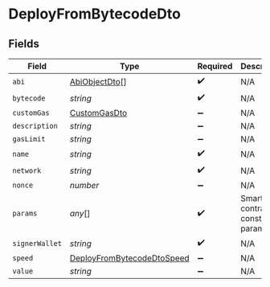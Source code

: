 # DeployFromBytecodeDto


## Fields

| Field                                                                               | Type                                                                                | Required                                                                            | Description                                                                         | Example                                                                             |
| ----------------------------------------------------------------------------------- | ----------------------------------------------------------------------------------- | ----------------------------------------------------------------------------------- | ----------------------------------------------------------------------------------- | ----------------------------------------------------------------------------------- |
| `abi`                                                                               | [AbiObjectDto](../../models/shared/abiobjectdto.md)[]                               | :heavy_check_mark:                                                                  | N/A                                                                                 |                                                                                     |
| `bytecode`                                                                          | *string*                                                                            | :heavy_check_mark:                                                                  | N/A                                                                                 |                                                                                     |
| `customGas`                                                                         | [CustomGasDto](../../models/shared/customgasdto.md)                                 | :heavy_minus_sign:                                                                  | N/A                                                                                 |                                                                                     |
| `description`                                                                       | *string*                                                                            | :heavy_minus_sign:                                                                  | N/A                                                                                 |                                                                                     |
| `gasLimit`                                                                          | *string*                                                                            | :heavy_minus_sign:                                                                  | N/A                                                                                 |                                                                                     |
| `name`                                                                              | *string*                                                                            | :heavy_check_mark:                                                                  | N/A                                                                                 |                                                                                     |
| `network`                                                                           | *string*                                                                            | :heavy_check_mark:                                                                  | N/A                                                                                 |                                                                                     |
| `nonce`                                                                             | *number*                                                                            | :heavy_minus_sign:                                                                  | N/A                                                                                 |                                                                                     |
| `params`                                                                            | *any*[]                                                                             | :heavy_check_mark:                                                                  | Smart contract constructor parameters.                                              | TestToken,TEST,1000000000000000000000000,0x298e760768c8481780397eE28A127eAd584df4ee |
| `signerWallet`                                                                      | *string*                                                                            | :heavy_check_mark:                                                                  | N/A                                                                                 |                                                                                     |
| `speed`                                                                             | [DeployFromBytecodeDtoSpeed](../../models/shared/deployfrombytecodedtospeed.md)     | :heavy_minus_sign:                                                                  | N/A                                                                                 |                                                                                     |
| `value`                                                                             | *string*                                                                            | :heavy_minus_sign:                                                                  | N/A                                                                                 |                                                                                     |